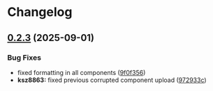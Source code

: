 # Changelog

## [0.2.3](https://github.com/kostaond/esp-eth-drivers/compare/ch390@v0.2.2...ch390@v0.2.3) (2025-09-01)


### Bug Fixes

* fixed formatting in all components ([9f0f356](https://github.com/kostaond/esp-eth-drivers/commit/9f0f356a4b1402c6c19787619288e0f84310464a))
* **ksz8863:** fixed previous corrupted component upload ([972933c](https://github.com/kostaond/esp-eth-drivers/commit/972933c0c907415fef26d3a1e5cda321b62834f7))
